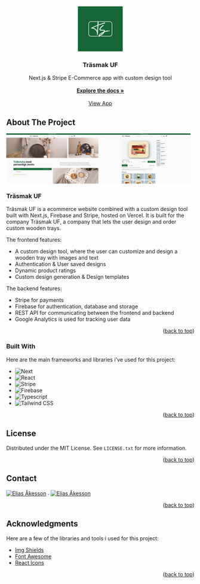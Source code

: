 <a name="readme-top"></a>

<!-- PROJECT LOGO -->
<br />
<div align="center">
  <a href="https://github.com/othneildrew/Best-README-Template">
    <img src="public/images/logo-big.png" alt="Logo" width="120" height="120">
  </a>

  <h3 align="center">Träsmak UF</h3>

  <p align="center">
    Next.js & Stripe E-Commerce app with custom design tool
    <br />
    <br />
    <a href="https://github.com/eliasakesson/trasmak-uf"><strong>Explore the docs »</strong></a>
    <br />
    <br />
    <a href="https://www.trasmakuf.se">View App</a>
  </p>
</div>

<!-- ABOUT THE PROJECT -->
## About The Project

<div style="display:flex">
  <img src="public/images/home-page.png" alt="" width="49%" />
  <img src="public/images/designer.png" alt="" width="49%" />
</div>

### Träsmak UF

Träsmak UF is a ecommerce website combined with a custom design tool built with Next.js, Firebase and Stripe, hosted on Vercel. It is built for the company Träsmak UF, a company that lets the user design and order custom wooden trays.

The frontend features:
* A custom design tool, where the user can customize and design a wooden tray with images and text
* Authentication & User saved designs
* Dynamic product ratings
* Custom design generation & Design templates

The backend features:
* Stripe for payments
* Firebase for authentication, database and storage
* REST API for communicating between the frontend and backend
* Google Analytics is used for tracking user data

<p align="right">(<a href="#readme-top">back to top</a>)</p>

### Built With

Here are the main frameworks and libraries i've used for this project:

* ![Next][Next.js]
* ![React][React.js]
* ![Stripe][Stripe]
* ![Firebase][Firebase]
* ![Typescript][Typescript]
* ![Tailwind CSS][Tailwind]

<p align="right">(<a href="#readme-top">back to top</a>)</p>

<!-- LICENSE -->
## License

Distributed under the MIT License. See `LICENSE.txt` for more information.

<p align="right">(<a href="#readme-top">back to top</a>)</p>



<!-- CONTACT -->
## Contact

<a href="https://www.linkedin.com/in/eliasakesson/" target="blank"><img align="center" src="https://upload.wikimedia.org/wikipedia/commons/thumb/c/ca/LinkedIn_logo_initials.png/800px-LinkedIn_logo_initials.png" alt="Elias Åkesson" height="40" width="40"/></a>
.
<a href="https://github.com/eliasakesson" target="blank"><img align="center" src="https://raw.githubusercontent.com/rahuldkjain/github-profile-readme-generator/master/src/images/icons/Social/github.svg" alt="Elias Åkesson" height="40" width="40" /></a>

<p align="right">(<a href="#readme-top">back to top</a>)</p>



<!-- ACKNOWLEDGMENTS -->
## Acknowledgments

Here are a few of the libraries and tools i used for this project:

* [Img Shields](https://shields.io)
* [Font Awesome](https://fontawesome.com)
* [React Icons](https://react-icons.github.io/react-icons/search)

<p align="right">(<a href="#readme-top">back to top</a>)</p>



<!-- MARKDOWN LINKS & IMAGES -->
[logo]: public/images/logo.png
[product-screenshot]: public/images/home-page.png
[Next.js]: https://img.shields.io/badge/next.js-000000?style=for-the-badge&logo=nextdotjs&logoColor=white
[React.js]: https://img.shields.io/badge/React-20232A?style=for-the-badge&logo=react&logoColor=61DAFB
[Stripe]: https://img.shields.io/badge/Stripe-5433FF?style=for-the-badge&logo=stripe&logoColor=white
[Firebase]: https://img.shields.io/badge/FireBase-FFCB2B?style=for-the-badge&logo=firebase&logoColor=black
[Typescript]: https://img.shields.io/badge/typescript-%23007ACC.svg?style=for-the-badge&logo=typescript&logoColor=white
[Tailwind]: https://img.shields.io/badge/Tailwind_CSS-1CC6FF?style=for-the-badge&logo=tailwindcss&logoColor=white
